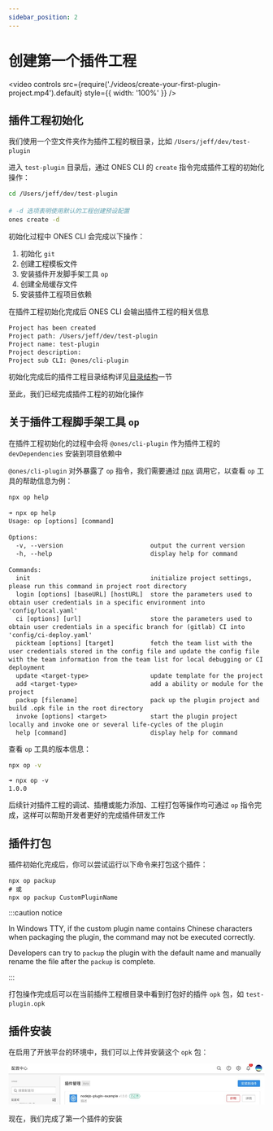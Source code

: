 ```yaml
---
sidebar_position: 2
---
```


# 创建第一个插件工程

<video controls src={require('./videos/create-your-first-plugin-project.mp4').default} style={{ width: '100%' }} />

## 插件工程初始化

我们使用一个空文件夹作为插件工程的根目录，比如 `/Users/jeff/dev/test-plugin`

进入 `test-plugin` 目录后，通过 ONES CLI 的 `create` 指令完成插件工程的初始化操作：

```bash
cd /Users/jeff/dev/test-plugin

# -d 选项表明使用默认的工程创建预设配置
ones create -d
```

初始化过程中 ONES CLI 会完成以下操作：

1. 初始化 `git`
2. 创建工程模板文件
3. 安装插件开发脚手架工具 `op`
4. 创建全局缓存文件
5. 安装插件工程项目依赖

在插件工程初始化完成后 ONES CLI 会输出插件工程的相关信息

```
Project has been created
Project path: /Users/jeff/dev/test-plugin
Project name: test-plugin
Project description:
Project sub CLI: @ones/cli-plugin
```

初始化完成后的插件工程目录结构详见[目录结构](../guide/plugin-project-directory-structure.md)一节

至此，我们已经完成插件工程的初始化操作

## 关于插件工程脚手架工具 `op`

在插件工程初始化的过程中会将 `@ones/cli-plugin` 作为插件工程的 `devDependencies` 安装到项目依赖中

`@ones/cli-plugin` 对外暴露了 `op` 指令，我们需要通过 [npx](https://docs.npmjs.com/cli/v8/commands/npx) 调用它，以查看 `op` 工具的帮助信息为例：

```bash
npx op help
```

```
➜ npx op help
Usage: op [options] [command]

Options:
  -v, --version                        output the current version
  -h, --help                           display help for command

Commands:
  init                                 initialize project settings, please run this command in project root directory
  login [options] [baseURL] [hostURL]  store the parameters used to obtain user credentials in a specific environment into 'config/local.yaml'
  ci [options] [url]                   store the parameters used to obtain user credentials in a specific branch for (gitlab) CI into 'config/ci-deploy.yaml'
  pickteam [options] [target]          fetch the team list with the user credentials stored in the config file and update the config file with the team information from the team list for local debugging or CI deployment
  update <target-type>                 update template for the project
  add <target-type>                    add a ability or module for the project
  packup [filename]                    pack up the plugin project and build .opk file in the root directory
  invoke [options] <target>            start the plugin project locally and invoke one or several life-cycles of the plugin
  help [command]                       display help for command
```

查看 `op` 工具的版本信息：

```bash
npx op -v
```

```
➜ npx op -v
1.0.0
```

后续针对插件工程的调试、插槽或能力添加、工程打包等操作均可通过 `op` 指令完成，这样可以帮助开发者更好的完成插件研发工作

## 插件打包

插件初始化完成后，你可以尝试运行以下命令来打包这个插件：

```
npx op packup
# 或
npx op packup CustomPluginName
```

:::caution notice

In Windows TTY, if the custom plugin name contains Chinese characters when packaging the plugin, the command may not be executed correctly.

Developers can try to `packup` the plugin with the default name and manually rename the file after the `packup` is complete.

:::

打包操作完成后可以在当前插件工程根目录中看到打包好的插件 `opk` 包，如 `test-plugin.opk`

## 插件安装

在启用了开放平台的环境中，我们可以上传并安装这个 `opk` 包：

![image](images/install.jpg)

现在，我们完成了第一个插件的安装
